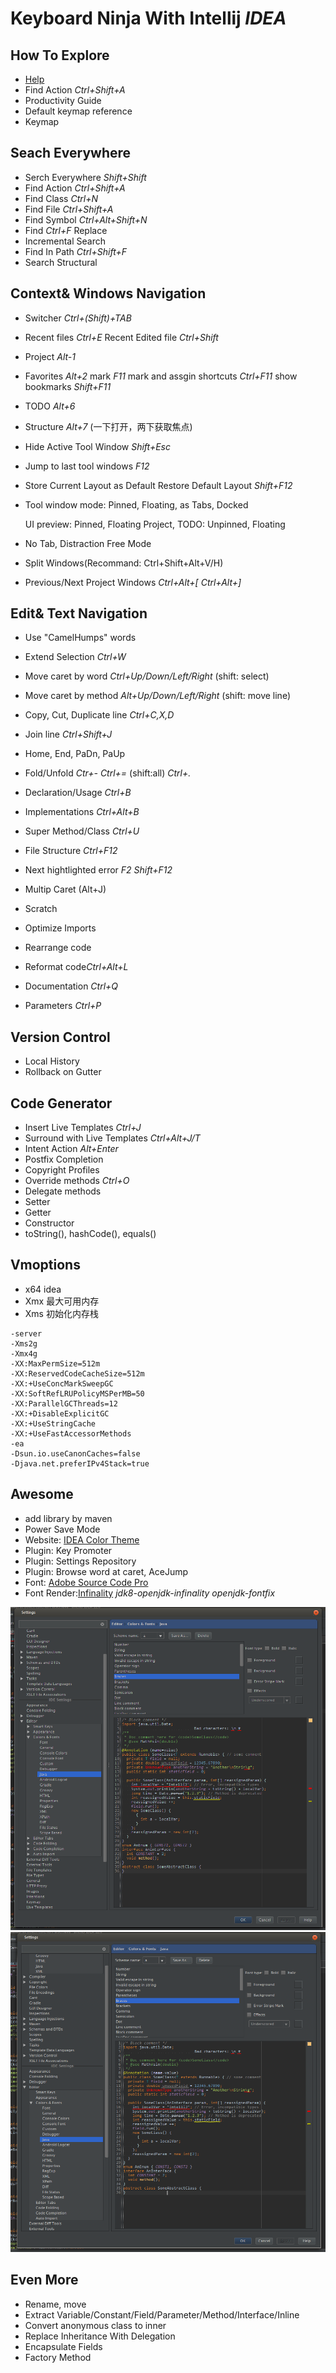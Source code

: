 # Keyboard Ninja With Intellij *IDEA*

## How To Explore

- [Help](https://www.jetbrains.com/idea/help/intellij-idea.html)
- Find Action *Ctrl+Shift+A*
- Productivity Guide
- Default keymap reference
- Keymap

 

## Seach Everywhere

- Serch Everywhere *Shift+Shift*
- Find Action *Ctrl+Shift+A*
- Find Class *Ctrl+N*
- Find File *Ctrl+Shift+A*
- Find Symbol *Ctrl+Alt+Shift+N*
- Find *Ctrl+F* Replace
- Incremental Search
- Find In Path *Ctrl+Shift+F*
- Search Structural

## Context& Windows Navigation

- Switcher *Ctrl+(Shift)+TAB*
- Recent files *Ctrl+E* Recent Edited file *Ctrl+Shift*

- Project *Alt-1*
- Favorites *Alt+2*  mark *F11* mark and assgin shortcuts *Ctrl+F11* show bookmarks *Shift+F11*
- TODO *Alt+6*
- Structure *Alt+7* (一下打开，两下获取焦点)

- Hide Active Tool Window *Shift+Esc*
- Jump to last tool windows *F12*
- Store Current Layout as Default
  Restore Default Layout *Shift+F12*

- Tool window mode: Pinned, Floating, as Tabs, Docked

  UI preview: Pinned, Floating
  Project, TODO: Unpinned, Floating
  
- No Tab, Distraction Free Mode
- Split Windows(Recommand: Ctrl+Shift+Alt+V/H)

- Previous/Next Project Windows *Ctrl+Alt+[* *Ctrl+Alt+]* 


## Edit& Text Navigation

- Use "CamelHumps" words
- Extend Selection *Ctrl+W*
- Move caret by word *Ctrl+Up/Down/Left/Right* (shift: select)
- Move caret by method *Alt+Up/Down/Left/Right* (shift: move line)
- Copy, Cut, Duplicate line *Ctrl+C,X,D* 
- Join line *Ctrl+Shift+J*
- Home, End, PaDn, PaUp
- Fold/Unfold *Ctr+-* *Ctrl+=* (shift:all) *Ctrl+.*

- Declaration/Usage *Ctrl+B*
- Implementations *Ctrl+Alt+B*
- Super Method/Class *Ctrl+U*
- File Structure *Ctrl+F12*

- Next hightlighted error *F2* *Shift+F12* 

- Multip Caret (Alt+J)
- Scratch

- Optimize Imports
- Rearrange code
- Reformat code*Ctrl+Alt+L*

- Documentation *Ctrl+Q*
- Parameters *Ctrl+P*

## Version Control

- Local History
- Rollback on Gutter


## Code Generator

- Insert Live Templates *Ctrl+J*
- Surround with Live Templates *Ctrl+Alt+J/T*
- Intent Action *Alt+Enter*
- Postfix Completion
- Copyright Profiles
- Override methods *Ctrl+O*
- Delegate methods 
- Setter
- Getter
- Constructor
- toString(), hashCode(), equals()

## Vmoptions

- x64 idea
- Xmx 最大可用内存
- Xms 初始化内存栈

```
-server
-Xms2g
-Xmx4g
-XX:MaxPermSize=512m
-XX:ReservedCodeCacheSize=512m
-XX:+UseConcMarkSweepGC
-XX:SoftRefLRUPolicyMSPerMB=50
-XX:ParallelGCThreads=12
-XX:+DisableExplicitGC
-XX:+UseStringCache 
-XX:+UseFastAccessorMethods 
-ea
-Dsun.io.useCanonCaches=false
-Djava.net.preferIPv4Stack=true
```


## Awesome

- add library by maven
- Power Save Mode
- Website: [IDEA Color Theme](http://www.ideacolorthemes.org/)
- Plugin: Key Promoter
- Plugin: Settings Repository
- Plugin: Browse word at caret, AceJump
- Font: [Adobe Source Code Pro](https://github.com/adobe-fonts/source-code-pro)
- Font Render:[Infinality](http://infinality.net) *jdk8-openjdk-infinality* *openjdk-fontfix*

 ![](font_bad.png)
 ![](font_good.png)

## Even More

- Rename, move
- Extract Variable/Constant/Field/Parameter/Method/Interface/Inline
- Convert anonymous class to inner
- Replace Inheritance With Delegation
- Encapsulate Fields
- Factory Method